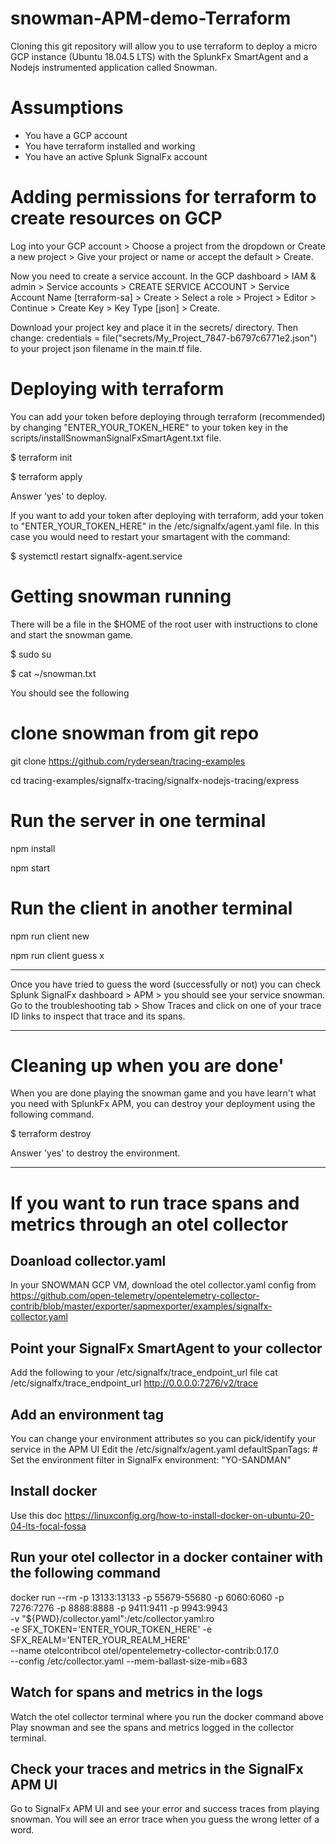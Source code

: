 # snowman-APM-demo-Terraform

Cloning this git repository will allow you to use terraform to deploy a micro GCP instance (Ubuntu 18.04.5 LTS) with the SplunkFx SmartAgent and a Nodejs instrumented application called Snowman. 

# Assumptions

* You have a GCP account
* You have terraform installed and working
* You have an active Splunk SignalFx account

# Adding permissions for terraform to create resources on GCP

Log into your GCP account > Choose a project from the dropdown or Create a new project > Give your project or name or accept the default > Create.

Now you need to create a service account. In the GCP dashboard > IAM & admin > Service accounts > CREATE SERVICE ACCOUNT > Service Account Name [terraform-sa] > Create > Select a role > Project > Editor > Continue > Create Key > Key Type [json] > Create.

Download your project key and place it in the secrets/ directory. Then change: credentials = file("secrets/My_Project_7847-b6797c6771e2.json") to your project json filename in the main.tf file.

# Deploying with terraform

You can add your token before deploying through terraform (recommended) by changing "ENTER_YOUR_TOKEN_HERE" to your token key in the scripts/installSnowmanSignalFxSmartAgent.txt file.

$ terraform init

$ terraform apply

Answer 'yes' to deploy.

If you want to add your token after deploying with terraform, add your token to "ENTER_YOUR_TOKEN_HERE" in the /etc/signalfx/agent.yaml file. In this case you would need to restart your smartagent with the command:

$ systemctl restart signalfx-agent.service

# Getting snowman running

There will be a file in the $HOME of the root user with instructions to clone and start the snowman game.

 $ sudo su
 
 $ cat ~/snowman.txt

You should see the following
# clone snowman from git repo

git clone https://github.com/rydersean/tracing-examples

cd tracing-examples/signalfx-tracing/signalfx-nodejs-tracing/express

# Run the server in one terminal

npm install

npm start

# Run the client in another terminal

npm run client new

npm run client guess x

---

Once you have tried to guess the word (successfully or not) you can check Splunk SignalFx dashboard > APM > you should see your service snowman. Go to the troubleshooting tab > Show Traces and click on one of your trace ID links to inspect that trace and its spans.

---

# Cleaning up when you are done'

When you are done playing the snowman game and you have learn't what you need with SplunkFx APM, you can destroy your deployment using the following command.

$ terraform destroy

Answer 'yes' to destroy the environment.


----

# If you want to run trace spans and metrics through an otel collector

## Doanload collector.yaml

In your SNOWMAN GCP VM, download the otel collector.yaml config from https://github.com/open-telemetry/opentelemetry-collector-contrib/blob/master/exporter/sapmexporter/examples/signalfx-collector.yaml

## Point your SignalFx SmartAgent to your collector

Add the following to your /etc/signalfx/trace_endpoint_url file
cat /etc/signalfx/trace_endpoint_url 
http://0.0.0.0:7276/v2/trace

## Add an environment tag

You can change your environment attributes so you can pick/identify your service in the APM UI
Edit the /etc/signalfx/agent.yaml
    defaultSpanTags:
     # Set the environment filter in SignalFx
     environment: "YO-SANDMAN"

## Install docker 

Use this doc https://linuxconfig.org/how-to-install-docker-on-ubuntu-20-04-lts-focal-fossa

## Run your otel collector in a docker container with the following command

docker run --rm -p 13133:13133 -p 55679-55680 -p 6060:6060 -p 7276:7276 -p 8888:8888 -p 9411:9411 -p 9943:9943 \
    -v "${PWD}/collector.yaml":/etc/collector.yaml:ro \
    -e SFX_TOKEN='ENTER_YOUR_TOKEN_HERE' -e SFX_REALM='ENTER_YOUR_REALM_HERE' \
    --name otelcontribcol otel/opentelemetry-collector-contrib:0.17.0 \
        --config /etc/collector.yaml --mem-ballast-size-mib=683
        
## Watch for spans and metrics in the logs

Watch the otel collector terminal where you run the docker command above
Play snowman and see the spans and metrics logged in the collector terminal.

## Check your traces and metrics in the SignalFx APM UI

Go to SignalFx APM UI and see your error and success traces from playing snowman. 
You will see an error trace when you guess the wrong letter of a word.

